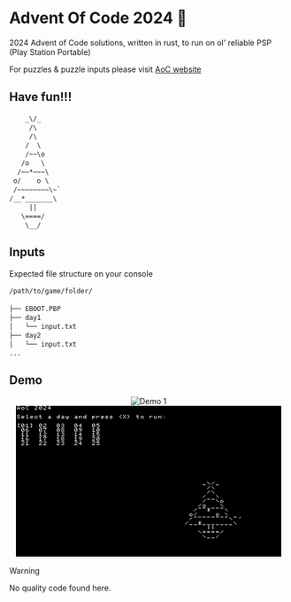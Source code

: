 # Advent Of Code 2024 :christmas_tree:

2024 Advent of Code solutions, written in rust, to run on ol' reliable PSP (Play Station Portable)

For puzzles & puzzle inputs please visit [AoC website](https://adventofcode.com/2024)

## Have fun!!!

```
    _\/_
     /\
     /\
    /  \
    /~~\o
   /o   \
  /~~*~~~\
 o/    o \
 /~~~~~~~~\~`
/__*_______\
     ||
   \====/
    \__/
```

## Inputs

Expected file structure on your console

```
/path/to/game/folder/

├── EBOOT.PBP
├── day1
│   └── input.txt
├── day2
│   └── input.txt
...
```

## Demo

<p align="center">
    <img src="https://github.com/vi-me-vi/aoc2024/blob/main/misc/demo1.jpg?raw=true" alt="Demo 1">
    <br>
    <img src="https://github.com/vi-me-vi/aoc2024/blob/main/misc/demo2.bmp?raw=true" alt="Demo 2">
</p>

> [!WARNING]
> No quality code found here.
